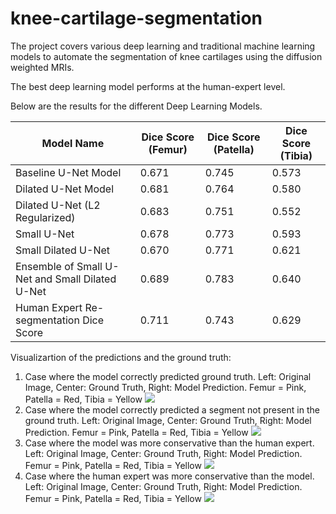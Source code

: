 # knee-cartilage-segmentation
The project covers various deep learning and traditional machine learning models to automate the segmentation of knee cartilages using the diffusion weighted MRIs.

The best deep learning model performs at the human-expert level. 

Below are the results for the different Deep Learning Models.

| Model Name                                      | Dice Score (Femur) | Dice Score (Patella) | Dice Score (Tibia) |
|-------------------------------------------------|--------------------|----------------------|--------------------|
| Baseline U-Net Model                            | 0.671              | 0.745                | 0.573              |
| Dilated U-Net Model                             | 0.681              | 0.764                | 0.580              |
| Dilated U-Net (L2 Regularized)                  | 0.683              | 0.751                | 0.552              |
| Small U-Net                                     | 0.678              | 0.773                | 0.593              |
| Small Dilated U-Net                             | 0.670              | 0.771                | 0.621              |
| Ensemble of Small U-Net and Small Dilated U-Net | 0.689              | 0.783                | 0.640              |
| Human Expert Re-segmentation Dice Score         | 0.711              | 0.743                | 0.629              |

Visualizartion of the predictions and the ground truth:
1. Case where  the model correctly predicted ground truth. Left: Original Image, Center: Ground Truth, Right: Model Prediction. Femur = Pink, Patella = Red, Tibia = Yellow
![](https://github.com/aakashrkaku/knee-cartilage-segmentation/blob/master/plots/pred_2.png)
2. Case where the model correctly predicted a segment not present in the ground truth. Left: Original Image, Center: Ground Truth, Right: Model Prediction. Femur = Pink, Patella = Red, Tibia = Yellow
![](https://github.com/aakashrkaku/knee-cartilage-segmentation/blob/master/plots/pred_1.png)
3. Case where the model was more conservative than the human expert. Left: Original Image, Center: Ground Truth, Right: Model Prediction. Femur = Pink, Patella = Red, Tibia = Yellow
![](https://github.com/aakashrkaku/knee-cartilage-segmentation/blob/master/plots/pred_4.png)
4. Case where the human expert was more conservative than the model. Left: Original Image, Center: Ground Truth, Right: Model Prediction. Femur = Pink, Patella = Red, Tibia = Yellow
![](https://github.com/aakashrkaku/knee-cartilage-segmentation/blob/master/plots/pred_3.png)
